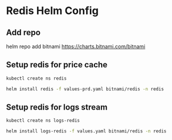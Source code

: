 # Redis Helm Config
## Add repo
helm repo add bitnami https://charts.bitnami.com/bitnami

## Setup redis for price cache
```bash
kubectl create ns redis
```
```bash
helm install redis -f values-prd.yaml bitnami/redis -n redis
```

## Setup redis for logs stream
```bash
kubectl create ns logs-redis
```
```bash
helm install logs-redis -f values.yaml bitnami/redis -n redis
```

